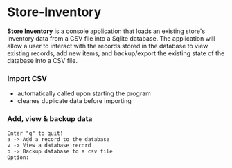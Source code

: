 # **Store-Inventory**

**Store Inventory** is a console application that loads an existing store's inventory data from a CSV file into a Sqlite database.
The application will allow a user to interact with the records stored in the database to view existing records, add new items, 
and backup/export the existing state of the database into a CSV file.

### **Import CSV**
- automatically called upon starting the program
- cleanes duplicate data before importing

### **Add, view & backup data**
```
Enter "q" to quit!
a -> Add a record to the database
v -> View a database record
b -> Backup database to a csv file
Option: 
```
